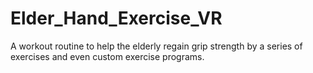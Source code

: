 # Elder_Hand_Exercise_VR
A workout routine to help the elderly regain grip strength by a series of exercises and even custom exercise programs.
